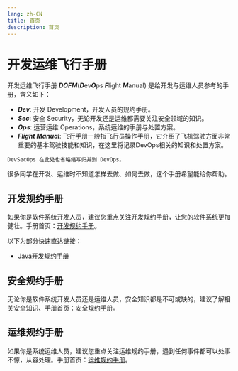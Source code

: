 ```yaml
---
lang: zh-CN
title: 首页
description: 首页
---
```


# 开发运维飞行手册

开发运维飞行手册 ***DOFM***(***D***ev***O***ps ***F***light ***M***anual) 是给开发与运维人员参考的手册，含义如下：

* ***Dev***: 开发 Development，开发人员的规约手册。
* ***Sec***: 安全 Security，无论开发还是运维都需要关注安全领域的知识。
* ***Ops***: 运营运维 Operations，系统运维的手册与处置方案。
* ***Flight Manual***: 飞行手册一般指飞行员操作手册，它介绍了飞机驾驶方面非常重要的基本驾驶技能和知识，在这里将记录DevOps相关的知识和处置方案。

`DevSecOps 在此处也省略缩写归并到 DevOps。`

很多同学在开发、运维时不知道怎样去做、如何去做，这个手册希望能给你帮助。

## 开发规约手册

如果你是软件系统开发人员，建议您重点关注开发规约手册，让您的软件系统更加健壮。手册首页：[开发规约手册](development)。

以下为部分快速直达链接：

* [Java开发规约手册](development/java)

## 安全规约手册

无论你是软件系统开发人员还是运维人员，安全知识都是不可或缺的，建议了解相关安全知识、手册首页：[安全规约手册](security)。

## 运维规约手册

如果你是系统运维人员，建议您重点关注运维规约手册，遇到任何事件都可以处事不惊，从容处理。手册首页：[运维规约手册](operations)。
